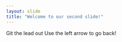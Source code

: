 ```yaml
---
layout: slide
title: "Welcome to our second slide!"
---
```

Git the lead out
Use the left arrow to go back!
